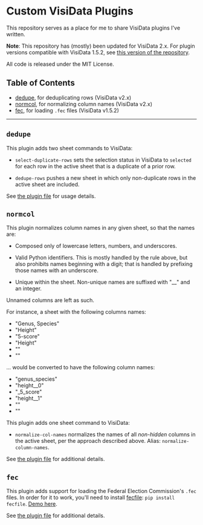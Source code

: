 # Custom VisiData Plugins

This repository serves as a place for me to share VisiData plugins I've written.

__Note__: This repository has (mostly) been updated for VisiData 2.x. For plugin versions compatible with VisiData 1.5.2, see [this version of the repository](https://github.com/jsvine/visidata-plugins/tree/dbc1a9dd59026e84a9684dbe4fe8e77a9fdfb4ce).

All code is released under the MIT License.

## Table of Contents

- [dedupe](dedupe), for deduplicating rows (VisiData v2.x)
- [normcol](#normcol), for normalizing column names (VisiData v2.x)
- [fec](#fec), for loading `.fec` files (VisiData v1.5.2)

---

## `dedupe`

This plugin adds two sheet commands to VisiData:

- `select-duplicate-rows` sets the selection status in VisiData to `selected` for each row in the active sheet that is a duplicate of a prior row.

- `dedupe-rows` pushes a new sheet in which only non-duplicate rows in the active sheet are included.

See [the plugin file](plugins/dedupe) for usage details.

## `normcol`

This plugin normalizes column names in any given sheet, so that the names are:

- Composed only of lowercase letters, numbers, and underscores.

- Valid Python identifiers. This is mostly handled by the rule above, but also prohibits names beginning with a digit; that is handled by prefixing those names with an underscore.

- Unique within the sheet. Non-unique names are suffixed with "__" and an integer.

Unnamed columns are left as such.

For instance, a sheet with the following columns names:

- "Genus, Species"
- "Height"
- "5-score"
- "Height"
- ""
- ""

... would be converted to have the following column names:

- "genus_species"
- "height__0"
- "_5_score"
- "height__1"
- ""
- ""

This plugin adds one sheet command to VisiData:

- `normalize-col-names` normalizes the names of all *non-hidden* columns in the active sheet, per the approach described above. Alias: `normalize-column-names`.

See [the plugin file](plugins/normcol) for additional details.

## `fec`

This plugin adds support for loading the Federal Election Commission's `.fec` files. In order for it to work, you'll need to install [fecfile](https://esonderegger.github.io/fecfile/): `pip install fecfile`. [Demo here](https://asciinema.org/a/Xyh2BFsUaOF0AlHTmMUbqQZPC).

See [the plugin file](plugins/fec) for additional details.
